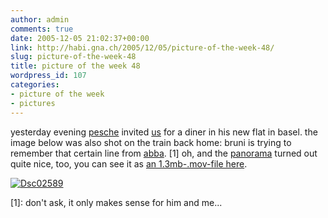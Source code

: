 ```yaml
---
author: admin
comments: true
date: 2005-12-05 21:02:37+00:00
link: http://habi.gna.ch/2005/12/05/picture-of-the-week-48/
slug: picture-of-the-week-48
title: picture of the week 48
wordpress_id: 107
categories:
- picture of the week
- pictures
---
```



yesterday evening [pesche](http://www.flickr.com/photos/habi/tags/peschi/) invited [us](http://www.flickr.com/photos/habi/70621887/) for a diner in his new flat in basel. the image below was also shot on the train back home: bruni is trying to remember that certain line from [abba](http://www.allmusic.com/cg/amg.dll?p=amg&opt1=1&sql=abba). [1] oh, and the [panorama](http://www.flickr.com/photos/habi/tags/peschi/) turned out quite nice, too, you can see it as [an 1.3mb-.mov-file here](http://habi.gna.ch/blog/images/bhf_basel.mov).



[![Dsc02589](http://habi.gna.ch/blog/images/DSC02589-tm.jpg)](http://habi.gna.ch/blog/images/DSC02589.jpg)



[1]: don't ask, it only makes sense for him and me...

